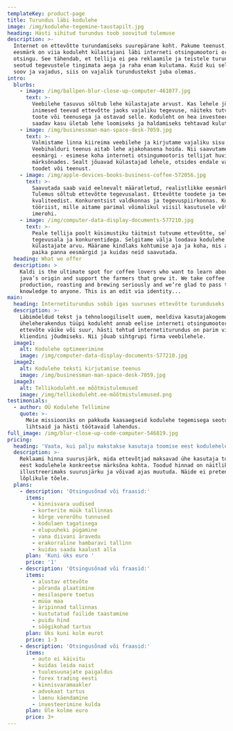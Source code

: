 ```yaml
---
templateKey: product-page
title: Turundus läbi kodulehe
image: /img/kodulehe-tegemine-taustapilt.jpg
heading: Hästi sihitud turundus toob soovitud tulemuse
description: >-
  Internet on ettevõtte turundamiseks suurepärane koht. Pakume teenust, mille
  eesmärk on viia koduleht külastajani läbi interneti otsingumootori orgaanilise
  otsingu. See tähendab, et tellija ei pea reklaamile ja teistele turundusega
  seotud tegevustele tingimata aega ja raha enam kulutama. Kuid kui selleks on
  soov ja vajadus, siis on vajalik turundustekst juba olemas. 
intro:
  blurbs:
    - image: /img/ballpen-blur-close-up-computer-461077.jpg
      text: >-
        Veebilehe tasuvus sõltub lehe külastajate arvust. Kas lehele jõudvad
        inimesed teevad ettevõtte jaoks vajaliku tegevuse, näiteks tutvuvad
        toote või teenusega ja ostavad selle. Koduleht on hea investeering, kui
        saadav kasu ületab lehe loomiseks ja haldamiseks tehtavad kulutused.
    - image: /img/businessman-man-space-desk-7059.jpg
      text: >-
        Valmistame linna kiireima veebilehe ja kirjutame vajaliku sisu.
        Veebihalduri teenus aitab lehe ajakohasena hoida. Nii saavutame soovitud
        eesmärgi - esimese koha interneti otsingumootoris tellijat huvitavates
        märksõnades. Sealt jõuavad külastajad lehele, otsides endale vajalikku
        toodet või teenust. 
    - image: /img/apple-devices-books-business-coffee-572056.jpg
      text: >-
        Saavutada saab vaid eelnevalt määratletud, realistlikke eesmärke.
        Tulemus sõltub ettevõtte tegevusalast. Ettevõtte toodete ja teenuste
        kvaliteedist. Konkurentsist valdkonnas ja tegevuspiirkonnas. Koduleht on
        tööriist, mille aitame parimal võimalikul viisil kasutusele võtta, mitte
        imerohi.
    - image: /img/computer-data-display-documents-577210.jpg
      text: >-
        Peale tellija poolt küsimustiku täitmist tutvume ettevõtte, selle
        tegevusala ja konkurentidega. Selgitame välja loodava kodulehe võimaliku
        külastajate arvu. Määrame kindlaks kohtumise aja ja koha, mis aitab
        paika panna eesmärgid ja kuidas neid saavutada.
  heading: What we offer
  description: >
    Kaldi is the ultimate spot for coffee lovers who want to learn about their
    java’s origin and support the farmers that grew it. We take coffee
    production, roasting and brewing seriously and we’re glad to pass that
    knowledge to anyone. This is an edit via identity...
main:
  heading: Internetiturundus sobib igas suuruses ettevõtte turunduseks
  description: >-
    Läbimõeldud tekst ja tehnoloogiliselt uuem, meeldiva kasutajakogemusega
    üheleherakendus tüüpi koduleht annab eelise interneti otsingumootoris. Olgu
    ettevõte väike või suur, hästi tehtud internetiturundus on parim viis
    kliendini jõudmiseks. Nii jõuab sihtgrupi firma veebilehele.
  image1:
    alt: Kodulehe optimeerimine
    image: /img/computer-data-display-documents-577210.jpg
  image2:
    alt: Kodulehe teksti kirjutamise teenus
    image: /img/businessman-man-space-desk-7059.jpg
  image3:
    alt: Tellikoduleht.ee mõõtmistulemused
    image: /img/tellikoduleht.ee-mõõtmistulemused.png
testimonials:
  - author: OÜ Kodulehe Tellimine
    quote: >-
      Meie missiooniks on pakkuda kaasaegseid kodulehe tegemisega seotud
      lihtsaid ja hästi töötavaid lahendus.
full_image: /img/blur-close-up-code-computer-546819.jpg
pricing:
  heading: 'Vaata, kui palju makstakse kasutaja toomise eest kodulehele'
  description: >-
    Reklaami hinna suurusjärk, mida ettevõtjad maksavad ühe kasutaja toomise
    eest kodulehele konkreetse märksõna kohta. Toodud hinnad on näitlikud,
    illustreerimaks suurusjärku ja võivad ajas muutuda. Näide ei pretendeeri
    lõplikule tõele.
  plans:
    - description: 'Otsingusõnad või fraasid:'
      items:
        - kinnisvara uudised
        - korterite müük tallinnas
        - kõrge vererõhu tunnused
        - kodulaen tagatisega
        - elupuuheki pügamine
        - vana diivani äravedu
        - erakorraline hambaravi tallinn
        - kuidas saada kaalust alla
      plan: 'Kuni üks euro '
      price: '1'
    - description: 'Otsingusõnad või fraasid:'
      items:
        - alustav ettevõte
        - põranda plaatimine
        - mesilaspere toetus
        - müüa maa
        - äripinnad tallinnas
        - kustutatud failide taastamine
        - puidu hind
        - söögikohad tartus
      plan: Üks kuni kolm eurot
      price: 1-3
    - description: 'Otsingusõnad või fraasid:'
      items:
        - auto ei käivitu
        - kuidas leida naist
        - tuulesuunajate paigaldus
        - forex trading eesti
        - kinnisvaramaakler
        - advokaat tartus
        - laenu käendamine
        - investeerimine kulda
      plan: Üle kolme euro
      price: 3+
---
```


